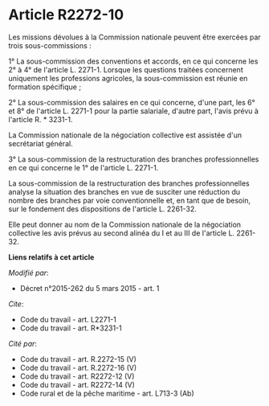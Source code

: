# Article R2272-10

Les missions dévolues à la Commission nationale peuvent être exercées par trois sous-commissions : 

1° La sous-commission des conventions et accords, en ce qui concerne les 2° à 4° de l'article L. 2271-1. Lorsque les
questions traitées concernent uniquement les professions agricoles, la sous-commission est réunie en formation spécifique ; 

2° La sous-commission des salaires en ce qui concerne, d'une part, les 6° et 8° de l'article L. 2271-1 pour la partie
salariale, d'autre part, l'avis prévu à l'article R. * 3231-1. 

La Commission nationale de la négociation collective est assistée d'un secrétariat général. 

3° La sous-commission de la restructuration des branches professionnelles en ce qui concerne le 1° de l'article L. 2271-1. 

La sous-commission de la restructuration des branches professionnelles analyse la situation des branches en vue de susciter
une réduction du nombre des branches par voie conventionnelle et, en tant que de besoin, sur le fondement des dispositions de
l'article L. 2261-32. 

Elle peut donner au nom de la Commission nationale de la négociation collective les avis prévus au second alinéa du I et au
III de l'article L. 2261-32.

**Liens relatifs à cet article**

_Modifié par_:

  - Décret n°2015-262 du 5 mars 2015 - art. 1

_Cite_:

  - Code du travail - art. L2271-1
  - Code du travail - art. R*3231-1

_Cité par_:

  - Code du travail - art. R.2272-15 (V)
  - Code du travail - art. R.2272-16 (V)
  - Code du travail - art. R2272-12 (V)
  - Code du travail - art. R2272-14 (V)
  - Code rural et de la pêche maritime - art. L713-3 (Ab)
